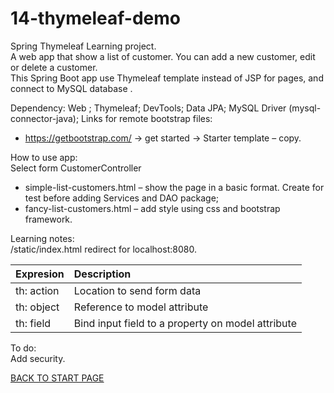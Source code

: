 # 14-thymeleaf-demo
Spring Thymeleaf Learning project.  
A web app that show a list of customer. You can add a new customer, edit or delete a customer.  
This Spring Boot  app use Thymeleaf template instead of JSP for pages, and connect to MySQL database .  
  

Dependency: Web ; Thymeleaf; DevTools; Data JPA;  MySQL Driver (mysql-connector-java);
Links for remote bootstrap files:  
  - https://getbootstrap.com/		-> get started -> Starter template – copy.  
  
How to use app:  
Select form CustomerController  
  - simple-list-customers.html – show the page in a basic format. Create for test before adding Services and DAO package;
  - fancy-list-customers.html – add style using css and bootstrap framework.
  
  
 Learning notes:  
 /static/index.html  redirect for localhost:8080.    
 
 | Expresion | Description                                        |
| :----------|:---------------------------------------------------|
| th: action | Location to send form data                         |
| th: object | Reference to model attribute                       |
| th: field  | Bind input field to  a property on model attribute | 
   
     
To do:  
Add security.  
  
  
  
[BACK TO START PAGE](https://github.com/FlorescuAndrei/Start.git) 

 
